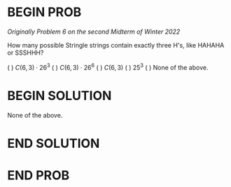 # BEGIN PROB

<i>Originally Problem 6 on the second Midterm of Winter 2022</i>

How many possible Stringle strings contain exactly three H's, like HAHAHA or SSSHHH?

( ) $C(6,3)\cdot 26^3$
( ) $C(6,3)\cdot 26^6$
( ) $C(6,3)$
( ) $25^3$
( ) None of the above.

# BEGIN SOLUTION

None of the above.

# END SOLUTION

# END PROB